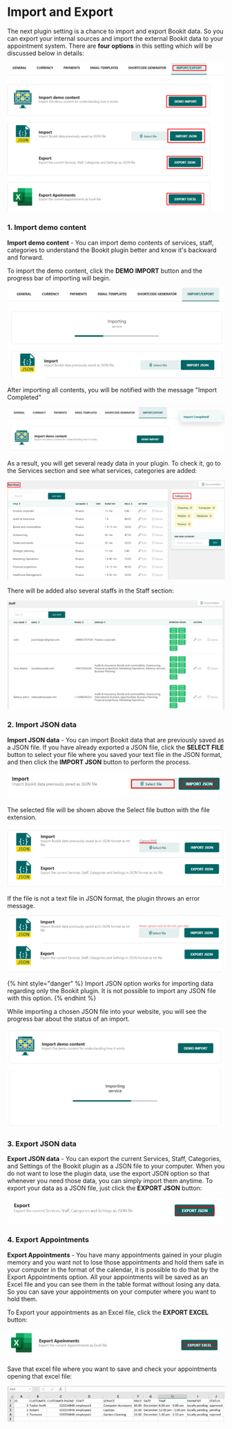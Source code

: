 # Import and Export

The next plugin setting is a chance to import and export Bookit data. So you can export your internal sources and import the external Bookit data to your appointment system. There are **four options** in this setting which will be discussed below in details:

![](<../.gitbook/assets/image (122).png>)

### 1. Import demo content&#x20;

**Import demo content** - You can import demo contents of services, staff, categories to understand the Bookit plugin better and know it's backward and forward.

To import the demo content, click the **DEMO IMPORT** button and the progress bar of importing will begin.

![](<../.gitbook/assets/image (51).png>)

After importing all contents, you will be notified with the message "Import Completed"

![](<../.gitbook/assets/image (26).png>)

As a result, you will get several ready data in your plugin. To check it, go to the Services section and see what services, categories are added:

![](<../.gitbook/assets/image (37).png>)

There will be added also several staffs in the Staff section:

![](<../.gitbook/assets/image (4).png>)

### 2. Import JSON data &#x20;

**Import JSON data** - You can import Bookit data that are previously saved as a JSON file. If you have already exported a JSON file, click the **SELECT FILE** button to select your file where you saved your text file in the JSON format, and then click the **IMPORT JSON** button to perform the process.&#x20;

![](<../.gitbook/assets/image (159).png>)

The selected file will be shown above the Select file button with the file extension.&#x20;

![](<../.gitbook/assets/image (195).png>)

If the file is not a text file in JSON format, the plugin throws an error message.

![](<../.gitbook/assets/image (88).png>)

{% hint style="danger" %}
Import JSON option works for importing data regarding only the Bookit plugin. It is not possible to import any JSON file with this option.
{% endhint %}

While importing a chosen JSON file into your website, you will see the progress bar about the status of an import.

![](<../.gitbook/assets/image (16).png>)

### 3. Export JSON data&#x20;

**Export JSON data** - You can export the current Services, Staff, Categories, and Settings of the Bookit plugin as a JSON file to your computer. When you do not want to lose the plugin data, use the export JSON option so that whenever you need those data, you can simply import them anytime. To export your data as a JSON file, just click the **EXPORT JSON** button:

![](<../.gitbook/assets/image (105).png>)

### 4. Export Appointments

**Export Appointments** -  You have many appointments gained in your plugin memory and you want not to lose those appointments and hold them safe in your computer in the format of the calendar, it is possible to do that by the Export Appointments option. All your appointments will be saved as an Excel file and you can see them in the table format without losing any data. So you can save your appointments on your computer where you want to hold them.&#x20;

To Export your appointments as an Excel file, click the **EXPORT EXCEL** button:

![](<../.gitbook/assets/image (45).png>)

Save that excel file where you want to save and check your appointments opening that excel file:

![](<../.gitbook/assets/image (68).png>)


